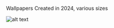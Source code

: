 Wallpapers Created in 2024, various sizes

![alt text](https://github.com/smokey5787/wallpaper2024/blob/main/Animated/galileo-world-colours.gif "preview")
